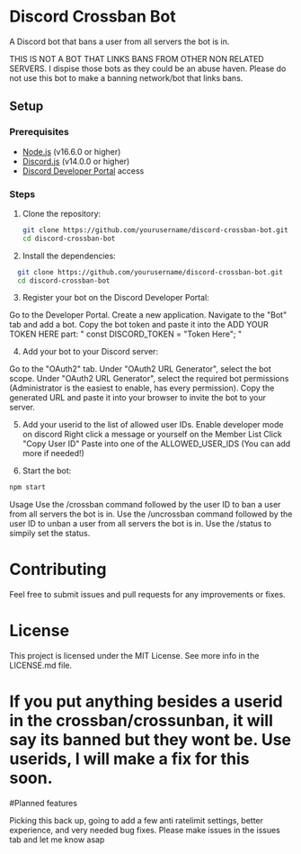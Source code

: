 # Discord Crossban Bot

A Discord bot that bans a user from all servers the bot is in.

THIS IS NOT A BOT THAT LINKS BANS FROM OTHER NON RELATED SERVERS. I dispise those bots as they could be an abuse haven. Please do not use this bot to make a banning network/bot that links bans.

## Setup

### Prerequisites

- [Node.js](https://nodejs.org/) (v16.6.0 or higher)
- [Discord.js](https://discord.js.org/) (v14.0.0 or higher)
- [Discord Developer Portal](https://discord.com/developers/applications) access

### Steps

1. Clone the repository:

   ```sh
   git clone https://github.com/yourusername/discord-crossban-bot.git
   cd discord-crossban-bot
    ```
2. Install the dependencies:

 ```sh
   git clone https://github.com/yourusername/discord-crossban-bot.git
   cd discord-crossban-bot
 ```
3. Register your bot on the Discord Developer Portal:

Go to the Developer Portal.
Create a new application.
Navigate to the "Bot" tab and add a bot.
Copy the bot token and paste it into the ADD YOUR TOKEN HERE part: " const DISCORD_TOKEN = "Token Here"; "
 
 4. Add your bot to your Discord server:

Go to the "OAuth2" tab.
Under "OAuth2 URL Generator", select the bot scope.
Under "OAuth2 URL Generator", select the required bot permissions (Administrator is the easiest to enable, has every permission).
Copy the generated URL and paste it into your browser to invite the bot to your server.

 5. Add your userid to the list of allowed user IDs.
Enable developer mode on discord
Right click a message or yourself on the Member List
Click "Copy User ID"
Paste into one of the ALLOWED_USER_IDS (You can add more if needed!)
 
 6. Start the bot:

```sh
npm start
```

Usage
Use the /crossban command followed by the user ID to ban a user from all servers the bot is in.
Use the /uncrossban command followed by the user ID to unban a user from all servers the bot is in.
Use the /status to simpily set the status.

# Contributing

Feel free to submit issues and pull requests for any improvements or fixes.

# License

This project is licensed under the MIT License. See more info in the LICENSE.md file.

# If you put anything besides a userid in the crossban/crossunban, it will say its banned but they wont be. Use userids, I will make a fix for this soon.

#Planned features 

Picking this back up, going to add a few anti ratelimit settings, better experience, and very needed bug fixes. Please make issues in the issues tab and let me know asap
